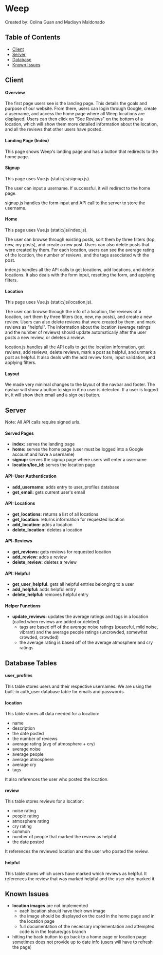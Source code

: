# Weep
Created by: Colina Guan and Madisyn Maldonado

## Table of Contents

- [Client](#client)
- [Server](#server)
- [Database](#database-tables)
- [Known Issues](#known-issues)

## Client

#### Overview

The first page users see is the landing page. This details the goals and purpose of our website. From there, users can login through Google, create a username, and access the home page where all Weep locations are displayed. Users can then click on "See Reviews" on the bottom of a location, which will show them more detailed information about the location, and all the reviews that other users have posted.

#### Landing Page (Index)

This page shows Weep's landing page and has a button that redirects to the home page.

#### Signup

This page uses Vue.js (static/js/signup.js).

The user can input a username. If successful, it will redirect to the home page.

signup.js handles the form input and API call to the server to store the username.

#### Home

This page uses Vue.js (static/js/index.js).

The user can browse through existing posts, sort them by three filters (top, new, my posts), and create a new post. Users can also delete posts that were created by them. For each location, users can see the average rating of the location, the number of reviews, and the tags associated with the post.

index.js handles all the API calls to get locations, add locations, and delete locations. It also deals with the form input, resetting the form, and applying filters.

#### Location

This page uses Vue.js (static/js/location.js).

The user can browse through the info of a location, the reviews of a location, sort them by three filters (top, new, my posts), and create a new review. Users can also delete reviews that were created by them, and mark reviews as "helpful". The information about the location (average ratings and the number of reviews) should update automatically after the user posts a new review, or deletes a review.

location.js handles all the API calls to get the location information, get reviews, add reviews, delete reviews, mark a post as helpful, and unmark a post as helpful. It also deals with the add review form, input validation, and applying filters.

#### Layout

We made very minimal changes to the layout of the navbar and footer. The navbar will show a button to sign in if no user is detected. If a user is logged in, it will show their email and a sign out button.

## Server

Note: All API calls require signed urls.

#### Served Pages

- **index:** serves the landing page
- **home:** serves the home page (user must be logged into a Google account and have a username)
- **signup:** serves the signup page where users will enter a username
- **location/loc_id:** serves the location page

#### API: User Authentication

- **add_username:** adds entry to user_profiles database
- **get_email:** gets current user's email

#### API: Locations

- **get_locations:** returns a list of all locations
- **get_location:** returns information for requested location
- **add_location:** adds a location
- **delete_location:** deletes a location
  
#### API: Reviews

- **get_reviews:** gets reviews for requested location
- **add_review:** adds a review
- **delete_review:** deletes a review

#### API: Helpful

- **get_user_helpful:** gets all helpful entries belonging to a user
- **add_helpful:** adds helpful entry
- **delete_helpful:** removes helpful entry

#### Helper Functions

- **update_reviews:** updates the average ratings and tags in a location (called when reviews are added or deleted)
  - tags are based off of the average noise ratings (peaceful, mild noise, vibrant) and the average people ratings (uncrowded, somewhat crowded, crowded)
  - the average rating is based off of the average atmosphere and cry ratings

## Database Tables

#### user_profiles

This table stores users and their respective usernames. We are using the built-in auth_user database table for emails and passwords.

#### location

This table stores all data needed for a location:
- name
- description
- the date posted
- the number of reviews
- average rating (avg of atmosphere + cry)
- average noise
- average people
- average atmosphere
- average cry
- tags

It also references the user who posted the location.

#### review

This table stores reviews for a location:
- noise rating
- people rating
- atmosphere rating
- cry rating
- common
- number of people that marked the review as helpful
- the date posted

It references the reviewed location and the user who posted the review.

#### helpful

This table stores which users have marked which reviews as helpful. It references the review that was marked helpful and the user who marked it.

## Known Issues

- **location images** are not implemented
  - each location should have their own image
  - the image should be displayed on the card in the home page and in the location page
  - full documentation of the necessary implementation and attempted code is in the feature/gcs branch
- hitting the back button to go back to a home page or location page sometimes does not provide up to date info (users will have to refresh the page)
